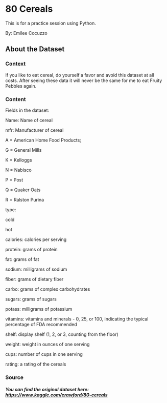 # 80 Cereals

This is for a practice session using Python. 

By: Emilee Cocuzzo

## About the Dataset

### Context
If you like to eat cereal, do yourself a favor and avoid this dataset at all costs. After seeing these data it will never be the same for me to eat Fruity Pebbles again.

### Content
Fields in the dataset:

Name: Name of cereal

mfr: Manufacturer of cereal

A = American Home Food Products;

G = General Mills

K = Kelloggs

N = Nabisco

P = Post

Q = Quaker Oats

R = Ralston Purina

type:

cold

hot

calories: calories per serving

protein: grams of protein

fat: grams of fat

sodium: milligrams of sodium

fiber: grams of dietary fiber

carbo: grams of complex carbohydrates

sugars: grams of sugars

potass: milligrams of potassium

vitamins: vitamins and minerals - 0, 25, or 100, indicating the typical percentage of FDA recommended

shelf: display shelf (1, 2, or 3, counting from the floor)

weight: weight in ounces of one serving

cups: number of cups in one serving

rating: a rating of the cereals

### Source
##### You can find the original dataset here: https://www.kaggle.com/crawford/80-cereals
